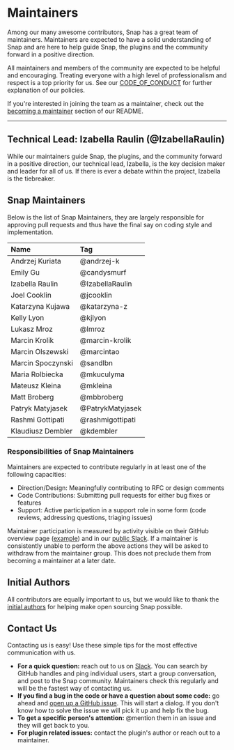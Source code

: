 # Maintainers

Among our many awesome contributors, Snap has a great team of maintainers. Maintainers are expected to have a solid understanding of Snap and are here to help guide Snap, the plugins and the community forward in a positive direction.  

All maintainers and members of the community are expected to be helpful and encouraging. Treating everyone with a high level of professionalism and respect is a top priority for us. See our [CODE_OF_CONDUCT](../CODE_OF_CONDUCT.md) for further explanation of our policies.

If you're interested in joining the team as a maintainer, check out the [becoming a maintainer](../README.md#become-a-maintainer) section of our README. 

----

## Technical Lead: Izabella Raulin (@IzabellaRaulin)
While our maintainers guide Snap, the plugins, and the community forward in a positive direction, our technical lead, Izabella, is the key decision maker and leader for all of us. If there is ever a debate within the project, Izabella is the tiebreaker.

## Snap Maintainers
Below is the list of Snap Maintainers, they are largely responsible for approving pull requests and thus have the final say on coding style and implementation. 

| Name              | Tag              |
|:------------------|:-----------------|
| Andrzej Kuriata   | @andrzej-k       |
| Emily Gu          | @candysmurf      |
| Izabella Raulin   | @IzabellaRaulin  |
| Joel Cooklin      | @jcooklin        |
| Katarzyna Kujawa  | @katarzyna-z     |
| Kelly Lyon        | @kjlyon          |
| Lukasz Mroz       | @lmroz           |
| Marcin Krolik     | @marcin-krolik   |
| Marcin Olszewski  | @marcintao       |
| Marcin Spoczynski | @sandlbn         |
| Maria Rolbiecka   | @mkuculyma       |
| Mateusz Kleina    | @mkleina         |
| Matt Broberg      | @mbbroberg       |
| Patryk Matyjasek  | @PatrykMatyjasek |
| Rashmi Gottipati  | @rashmigottipati |
| Klaudiusz Dembler | @kdembler        |

### Responsibilities of Snap Maintainers
Maintainers are expected to contribute regularly in at least one of the following capacities:
* Direction/Design: Meaningfully contributing to RFC or design comments
* Code Contributions: Submitting pull requests for either bug fixes or features
* Support: Active participation in a support role in some form (code reviews, addressing questions, triaging issues)

Maintainer participation is measured by activity visible on their GitHub overview page ([example](https://github.com/mbbroberg#overview)) and in our [public Slack](http://slack.snap-telemetry.io). If a maintainer is consistently unable to perform the above actions they will be asked to withdraw from the maintainer group. This does not preclude them from becoming a maintainer at a later date.

## Initial Authors
All contributors are equally important to us, but we would like to thank the [initial authors](AUTHORS.md#initial-authors) for helping make open sourcing Snap possible.

## Contact Us
Contacting us is easy! Use these simple tips for the most effective communication with us.
* **For a quick question:** reach out to us on [Slack](https://slack.snap-telemetry.io). You can search by GitHub handles and ping individual users, start a group conversation, and post to the Snap community. Maintainers check this regularly and will be the fastest way of contacting us.
* **If you find a bug in the code or have a question about some code:** go ahead and [open up a GitHub issue](https://github.com/intelsdi-x/snap/issues). This will start a dialog. If you don't know how to solve the issue we will pick it up and help fix the bug. 
* **To get a specific person's attention:** @mention them in an issue and they will get back to you.
* **For plugin related issues:** contact the plugin's author or reach out to a maintainer.
